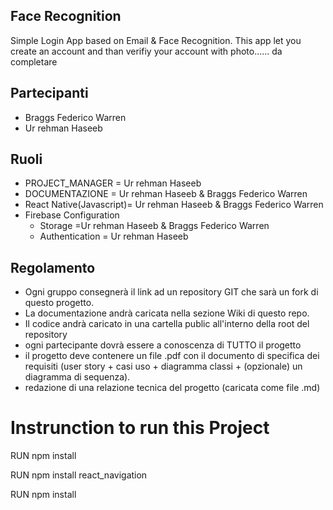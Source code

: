 ## Face Recognition

Simple  Login App based on Email & Face Recognition. This app let you create an account and than verifiy your account with photo...... da completare

## Partecipanti
 - Braggs Federico Warren 
 - Ur rehman Haseeb

## Ruoli

* PROJECT_MANAGER = Ur rehman Haseeb
* DOCUMENTAZIONE = Ur rehman Haseeb & Braggs Federico Warren
* React Native(Javascript)= Ur rehman Haseeb & Braggs Federico Warren
* Firebase Configuration 
  - Storage =Ur rehman Haseeb & Braggs Federico Warren
  - Authentication = Ur rehman Haseeb

## Regolamento
* Ogni gruppo consegnerà il link ad un repository GIT che sarà un fork di questo progetto.
* La documentazione andrà caricata nella sezione Wiki di questo repo.
* Il codice andrà caricato in una cartella public all'interno della root del repository
* ogni partecipante dovrà essere a conoscenza di TUTTO il progetto
* il progetto deve contenere un file .pdf con il documento di specifica dei requisiti (user story + casi uso + diagramma classi + (opzionale) un diagramma di sequenza).
* redazione di una relazione tecnica del progetto (caricata come file .md)

# Instrunction to run this Project 
<p>RUN npm install<br></p>
<p>RUN npm install react_navigation<br></p>
<p>RUN npm install <br></p>
